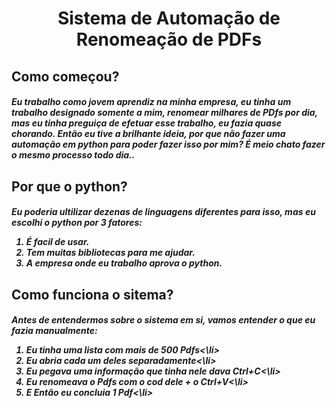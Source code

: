 <h1 align='center'>Sistema de Automação de Renomeação de PDFs

<h2>Como começou?
 <h5>Eu trabalho como jovem aprendiz na minha empresa, eu tinha um trabalho designado somente a mim, renomear milhares de PDfs por dia, mas eu tinha preguiça de efetuar esse trabalho, eu fazia quase chorando. Então eu tive a brilhante ideia, por que não fazer uma automação em python para poder fazer isso por mim? É meio chato fazer o mesmo processo todo dia..
<h2>Por que o python?
  <h5>Eu poderia ultilizar dezenas de linguagens diferentes para isso, mas eu escolhi o python por 3 fatores:
   <ol>
     <li>É facil de usar.</li> 
     <li>Tem muitas bibliotecas para me ajudar.</li> 
     <li>A empresa onde eu trabalho aprova o python.</li> 
   </ol>
<h2>Como funciona o sitema?
 <h5>Antes de entendermos sobre o sistema em si, vamos entender o que eu fazia manualmente:
  <ol>
   <li>Eu tinha uma lista com mais de 500 Pdfs<\li>
   <li>Eu abria cada um deles separadamente<\li>
   <li>Eu pegava uma informação que tinha nele dava Ctrl+C<\li>
   <li>Eu renomeava o Pdfs com o cod dele + o Ctrl+V<\li>
   <li>E Então eu concluia 1 Pdf<\li>
  </ol>
